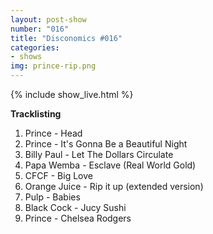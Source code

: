 ```yaml
---
layout: post-show
number: "016"
title: "Disconomics #016"
categories:
- shows
img: prince-rip.png
---
```


{% include show_live.html %}

**Tracklisting**

1. Prince - Head
1. Prince -  It's Gonna Be a Beautiful Night
1. Billy Paul - Let The Dollars Circulate
1. Papa Wemba - Esclave (Real World Gold)
1. CFCF - Big Love
1. Orange Juice - Rip it up (extended version)
1. Pulp - Babies
1. Black Cock - Jucy Sushi
1. Prince - Chelsea Rodgers

